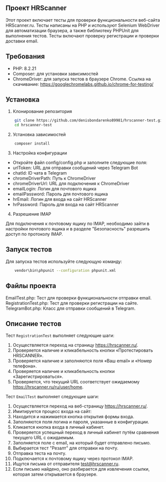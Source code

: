 ## Проект HRScanner

Этот проект включает тесты для проверки функциональности веб-сайта HRScanner.ru. Тесты написаны на PHP и используют Selenium WebDriver для автоматизации браузера, а также библиотеку PHPUnit для выполнения тестов. Тесты включают проверку регистрации и проверки доставки email.

## Требования

- PHP: 8.2.21
- Composer: для установки зависимостей
- ChromeDriver: для запуска тестов в браузере Chrome. Ссылка на скачивание: https://googlechromelabs.github.io/chrome-for-testing/

## Установка

1. Клонирование репозитория

```bash
    git clone https://github.com/denisbondarenko89981/hrscanner-test.git
    cd hrscanner-test
```

2. Установка зависимостей

```bash
    composer install
```

3. Настройка конфигурации

- Откройте файл config/config.php и заполните следующие поля:
- urlToken: URL для отправки сообщений через Telegram Bot
- chatId: ID чата в Telegram
- chromeDriverPath: Путь к ChromeDriver
- chromeDriverUrl: URL для подключения к ChromeDriver
- emailLogin: Логин для почтового ящика
- emailPassword: Пароль для почтового ящика
- hrEmail: Логин для входа на сайт HRScanner
- hrPassword: Пароль для входа на сайт HRScanner

4. Разрешение IMAP

Для подключения к почтовому ящику по IMAP, необходимо зайти в настройки почтового ящика и в разделе "Безопасность" разрешить доступ по протоколу IMAP.

## Запуск тестов
Для запуска тестов используйте следующую команду:

```bash
    vendor\bin\phpunit --configuration phpunit.xml
```

## Файлы проекта
EmailTest.php: Тест для проверки функциональности отправки email.
RegistrationTest.php: Тест для проверки регистрации на сайте.
TelegramBot.php: Класс для отправки сообщений в Telegram.

## Описание тестов

Тест `RegistrationTest` выполняет следующие шаги:

1. Осуществляется переход на страницу https://hrscanner.ru/.
2. Проверяется наличие и кликабельность кнопки «Протестировать HRSCANNER».
3. Проверяется наличие и заполняются поля «Ваш email» и «Номер телефона».
4. Проверяется наличие и кликабельность кнопки «Зарегистрироваться».
5. Проверяется, что текущий URL соответствует ожидаемому https://hrscanner.ru/ru/user/home.

Тест `EmailTest` выполняет следующие шаги:

1. Осуществляется переход на веб-страницу https://hrscanner.ru/.
2. Имитируется процесс входа на сайт:
3. Находится и нажимается кнопка открытия формы входа.
4. Заполняются поля логина и пароля, указанные в конфигурации.
5. Кликается кнопка входа в личный кабинет.
6. Проверяется успешный переход в личный кабинет путём сравнения текущего URL с ожидаемым.
7. Заполняется поле с email, на который будет отправлено письмо.
8. Выбирается тест "Резалт" для отправки на почту.
9. Отправка теста на почту.
10. Подключается к почтовому ящику через протокол IMAP.
11. Ищутся письма от отправителя test@hrscanner.ru.
12. Если письмо найдено, оно разбирается для извлечения ссылки, которая затем открывается в браузере.
